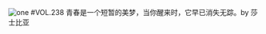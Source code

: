 ![one](http://image.wufazhuce.com/FibaV3Z0GttX93yvkuA2uV335j_a)
#VOL.238
青春是一个短暂的美梦，当你醒来时，它早已消失无踪。by 莎士比亚